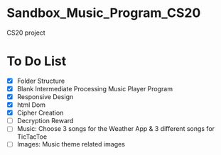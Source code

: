 # Sandbox_Music_Program_CS20
CS20 project

# To Do List
- [x] Folder Structure
- [x] Blank Intermediate Processing Music Player Program
- [x] Responsive Design
- [x] html Dom
- [x] Cipher Creation
- [ ] Decryption Reward
- [ ] Music: Choose 3 songs for the Weather App & 3 different songs for TicTacToe
- [ ] Images: Music theme related images
